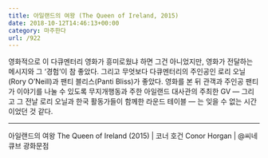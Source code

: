 ```yaml
---
title: 아일랜드의 여왕 (The Queen of Ireland, 2015)
date: 2018-10-12T14:46:13+00:00
category: 마주한다
url: /922
---
```


영화적으로 이 다큐멘터리 영화가 흥미로웠냐 하면 그건 아니었지만, 영화가 전달하는 메시지와 그 &#8216;경험&#8217;이 참 좋았다. 그리고 무엇보다 다큐멘터리의 주인공인 로리 오닐(Rory O&#8217;Neill)과 팬티 블리스(Panti Bliss)가 좋았다. 영화를 본 뒤 관객과 주인공 팬티가 이야기를 나눌 수 있도록 무지개행동과 주한 아일랜드 대사관의 주최한 GV — 그리고 그 전날 로리 오닐과 한국 활동가들이 함께한 라운드 테이블 — 는 잊을 수 없는 시간이었던 것 같다.

---

아일랜드의 여왕 The Queen of Ireland (2015) | 코너 호건 Conor Horgan | @씨네큐브 광화문점
